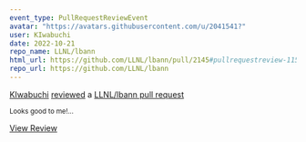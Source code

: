 ```yaml
---
event_type: PullRequestReviewEvent
avatar: "https://avatars.githubusercontent.com/u/2041541?"
user: KIwabuchi
date: 2022-10-21
repo_name: LLNL/lbann
html_url: https://github.com/LLNL/lbann/pull/2145#pullrequestreview-1151300334
repo_url: https://github.com/LLNL/lbann
---
```


<a href='https://github.com/KIwabuchi' target='_blank'>KIwabuchi</a> <a href='https://github.com/LLNL/lbann/pull/2145#pullrequestreview-1151300334' target='_blank'>reviewed</a> a <a href='https://github.com/LLNL/lbann/pull/2145' target='_blank'>LLNL/lbann pull request</a>

<small>Looks good to me!...</small>

<a href='https://github.com/LLNL/lbann/pull/2145#pullrequestreview-1151300334' target='_blank'>View Review</a>